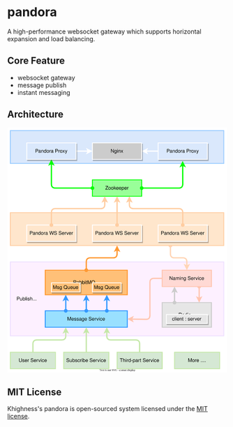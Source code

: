 # pandora

A high-performance websocket gateway which supports horizontal expansion and load balancing.


## Core Feature

- websocket gateway
- message publish
- instant messaging



## Architecture

![Pandora-Architecture](./docs/images/Pandora-Architecture.svg)



## MIT License

Khighness's pandora is open-sourced system licensed under the [MIT license](https://github.com/Khighness/pandora/blob/master/LICENSE).